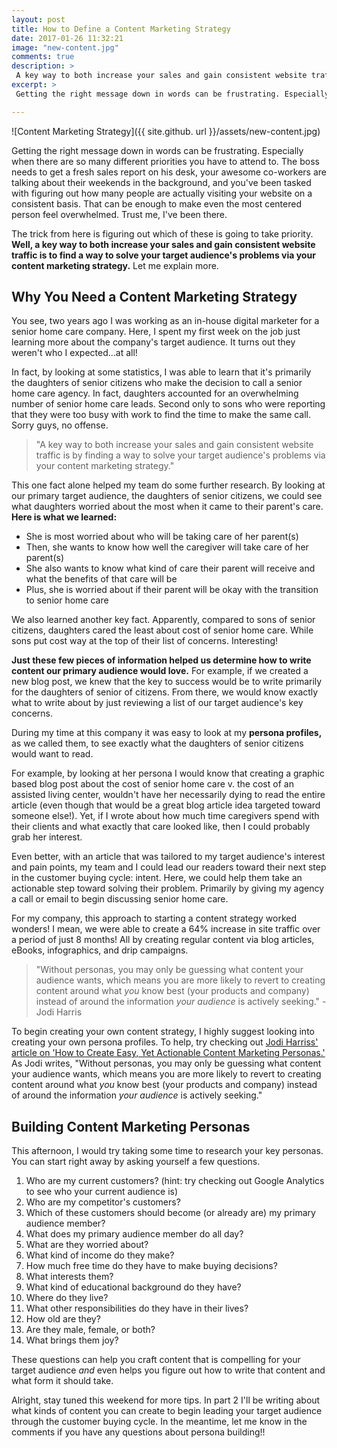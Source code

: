 ```yaml
---
layout: post
title: How to Define a Content Marketing Strategy
date: 2017-01-26 11:32:21
image: "new-content.jpg"
comments: true
description: >
 A key way to both increase your sales and gain consistent website traffic is by writing finding a way to solve your target audience's problems. That's where a solid content marketing strategy comes in
excerpt: >
 Getting the right message down in words can be frustrating. Especially when there are so many different priorities you have to attend to.

---
```


![Content Marketing Strategy]({{ site.github. url }}/assets/new-content.jpg)

Getting the right message down in words can be frustrating. Especially when there are so many different priorities you have to attend to. The boss needs to get a fresh sales report on his desk, your awesome co-workers are talking about their weekends in the background, and you've been tasked with figuring out how many people are actually visiting your website on a consistent basis. That can be enough to make even the most centered person feel overwhelmed. Trust me, I've been there.

The trick from here is figuring out which of these is going to take priority. **Well, a key way to both increase your sales and gain consistent website traffic is to find a way to solve your target audience's problems via your content marketing strategy.** Let me explain more.

## Why You Need a Content Marketing Strategy

You see, two years ago I was working as an in-house digital marketer for a senior home care company. Here, I spent my first week on the job just learning more about the company's target audience. It turns out they weren't who I expected...at all!

In fact, by looking at some statistics, I was able to learn that it's primarily the daughters of senior citizens who make the decision to call a senior home care agency. In fact, daughters accounted for an overwhelming number of senior home care leads. Second only to sons who were reporting that they were too busy with work to find the time to make the same call. Sorry guys, no offense.

 > "A key way to both increase your sales and gain consistent website traffic is by finding a way to solve your target audience's problems via your content marketing strategy."

 This one fact alone helped my team do some further research. By looking at our primary target audience, the daughters of senior citizens, we could see what daughters worried about the most when it came to their parent's care. **Here is what we learned:**

 - She is most worried about who will be taking care of her parent(s)
 - Then, she wants to know how well the caregiver will take care of her parent(s)
 - She also wants to know what kind of care their parent will receive and what the benefits of that care will be
 - Plus, she is worried about if their parent will be okay with the transition to senior home care

We also learned another key fact. Apparently, compared to sons of senior citizens, daughters cared the least about cost of senior home care. While sons put cost way at the top of their list of concerns. Interesting!

**Just these few pieces of information helped us determine how to write content our primary audience would love.** For example, if we created a new blog post, we knew that the key to success would be to write primarily for the daughters of senior of citizens. From there, we would know exactly what to write about by just reviewing a list of our target audience's key concerns.

During my time at this company it was easy to look at my **persona profiles,** as we called them, to see exactly what the daughters of senior citizens would want to read.

For example, by looking at her persona I would know that creating a graphic based blog post about the cost of senior home care v. the cost of an assisted living center, wouldn't have her necessarily dying to read the entire article (even though that would be a great blog article idea targeted toward someone else!). Yet, if I wrote about how much time caregivers spend with their clients and what exactly that care looked like, then I could probably grab her interest.

Even better, with an article that was tailored to my target audience's interest and pain points, my team and I could lead our readers toward their next step in the customer buying cycle: intent. Here, we could help them take an actionable step  toward solving their problem. Primarily by giving my agency a call or email to begin discussing senior home care.

For my company, this approach to starting a content strategy worked wonders! I mean, we were able to create a 64% increase in site traffic over a period of just 8 months! All by creating regular content via blog articles, eBooks, infographics, and drip campaigns.

>"Without personas, you may only be guessing what content your audience wants, which means you are more likely to revert to creating content around what *you* know best (your products and company) instead of around the information *your audience* is actively seeking." - Jodi Harris

To begin creating your own content strategy, I highly suggest looking into creating your own persona profiles. To help, try checking out [Jodi Harriss' article on 'How to Create Easy, Yet Actionable Content Marketing Personas.'](http://contentmarketinginstitute.com/2015/04/content-marketing-personas/) As Jodi writes, "Without personas, you may only be guessing what content your audience wants, which means you are more likely to revert to creating content around what *you* know best (your products and company) instead of around the information *your audience* is actively seeking."

## Building Content Marketing Personas

This afternoon, I would try taking some time to research your key personas. You can start right away by asking yourself a few questions.

1. Who are my current customers? (hint: try checking out Google Analytics to see who your current audience is)
2. Who are my competitor's customers?
3. Which of these customers should become (or already are) my primary audience member?
4. What does my primary audience member do all day?
5. What are they worried about?
6. What kind of income do they make?
7. How much free time do they have to make buying decisions?
8. What interests them?
9. What kind of educational background do they have?
10. Where do they live?
11. What other responsibilities do they have in their lives?
12. How old are they?
13. Are they male, female, or both?
14. What brings them joy?

These questions can help you craft content that is compelling for your target audience *and* even helps you figure out how to write that content and what form it should take.

Alright, stay tuned this weekend for more tips. In part 2 I'll be writing about what kinds of content you can create to begin leading your target audience through the customer buying cycle. In the meantime, let me know in the comments if you have any questions about persona building!!
